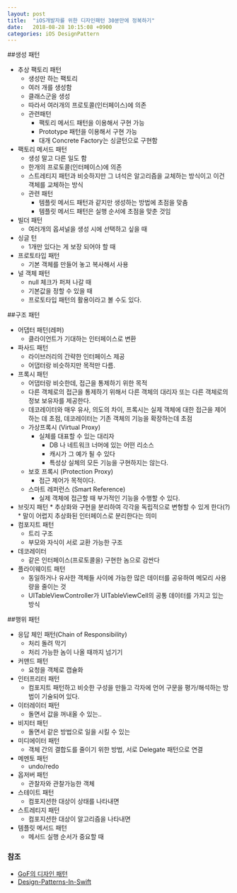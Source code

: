 ```yaml
---
layout: post
title:  "iOS개발자를 위한 디자인패턴 30분만에 정복하기"
date:   2018-08-28 10:15:08 +0900
categories: iOS DesignPattern
---
```


##생성 패턴

* 추상 팩토리 패턴
    * 생성만 하는 팩토리
    * 여러 개를 생성함
    * 클래스군을 생성
    * 따라서 여러개의 프로토콜(인터페이스)에 의존
    * 관련패턴
        * 팩토리 메서드 패턴을 이용해서 구현 가능
        * Prototype 패턴을 이용해서 구현 가능
        * 대개 Concrete Factory는 싱글턴으로 구현함
* 팩토리 메서드 패턴
    * 생성 말고 다른 일도 함
    * 한개의 프로토콜(인터페이스)에 의존
    * 스트레티지 패턴과 비슷하지만 그 녀석은 알고리즘을 교체하는 방식이고 이건 객체를 교체하는 방식
    * 관련 패턴
        * 템플릿 메서드 패턴과 같지만 생성하는 방법에 초점을 맞춤
        * 템플릿 메서드 패턴은 실행 순서에 초점을 맞춘 것임
* 빌더 패턴
    * 여러개의 옵셔널을 생성 시에 선택하고 싶을 때
* 싱글 턴
    * 1개만 있다는 게 보장 되어야 할 때
* 프로토타입 패턴
    * 기본 객체를 만들어 놓고 복사해서 사용
* 널 객체 패턴
    * null 체크가 퍼져 나갈 때
    * 기본값을 정할 수 있을 때
    * 프로토타입 패턴의 활용이라고 볼 수도 있다.

##구조 패턴

* 어댑터 패턴(레퍼)
    * 클라이언트가 기대하는 인터페이스로 변환
* 파사드 패턴
    * 라이브러리의 간략한 인터페이스 제공
    * 어댑터랑 비슷하지만 목적만 다름.
* 프록시 패턴
    * 어댑터랑 비슷한데, 접근을 통제하기 위한 목적
    * 다른 객체로의 접근을 통제하기 위해서 다른 객체의 대리자 또는 다른 객체로의 정보 보유자를 제공한다.
    * 데코레이터와 매우 유사, 의도의 차이, 프록시는 실제 객체에 대한 접근을 제어하는 데 초점, 데코레이터는 기존 객체의 기능을 확장하는데 초점
    * 가상프록시 (Virtual Proxy)
        * 실체를 대표할 수 있는 대리자
            * DB 나 네트워크 너머에 있는 어떤 리소스
            * 캐시가 그 예가 될 수 있다
            * 특성상 실체의 모든 기능을 구현하지는 않는다.
    * 보호 프록시 (Protection Proxy)
        * 접근 제어가 목적이다.
    * 스마트 레퍼런스 (Smart Reference)
        * 실제 객체에 접근할 때 부가적인 기능을 수행할 수 있다.
* 브릿지 패턴
        * 추상화와 구현을 분리하여 각각을 독립적으로 변형할 수 있게 한다(?)
        * 말이 어렵지 추상화된 인터페이스로 분리한다는 의미
* 컴포지트 패턴
    * 트리 구조
    * 부모와 자식이 서로 교환 가능한 구조
* 데코레이터
    * 같은 인터페이스(프로토콜을) 구현한 놈으로 감싼다
* 플라이웨이트 패턴
    * 동일하거나 유사한 객체들 사이에 가능한 많은 데이터를 공유하여 메모리 사용량을 줄이는 것
    * UITableViewController가 UITableViewCell의 공통 데이터를 가지고 있는 방식

##행위 패턴
* 응답 체인 패턴(Chain of Responsibility)
    * 처리 돌려 막기
    * 처리 가능한 놈이 나올 때까지 넘기기
* 커맨드 패턴
    * 요청을 객체로 캡슐화
* 인터프리터 패턴
    * 컴포지트 패턴하고 비슷한 구성을 만들고 각자에 언어 구문을 평가/해석하는 방법이 기술되어 있다.
* 이터레이터 패턴
    * 돌면서 값을 꺼내올 수 있는..
* 비지터 패턴
    * 돌면서 같은 방법으로 일을 시킬 수 있는
* 미디에이터 패턴
    * 객체 간의 결합도를 줄이기 위한 방법, 서로 Delegate 패턴으로 연결
* 메멘토 패턴
    * undo/redo
* 옵저버 패턴
    * 관찰자와 관찰가능한 객체
* 스테이트 패턴
    * 컴포지션한 대상이 상태를 나타내면
* 스트레티지 패턴
    * 컴포지션한 대상이 알고리즘을 나타내면
* 템플릿 메서드 패턴
    * 메서드 실행 순서가 중요할 때





### 참조
* [GoF의 디자인 패턴](https://g.co/kgs/65woDF)
* [Design-Patterns-In-Swift](https://github.com/ochococo/Design-Patterns-In-Swift)